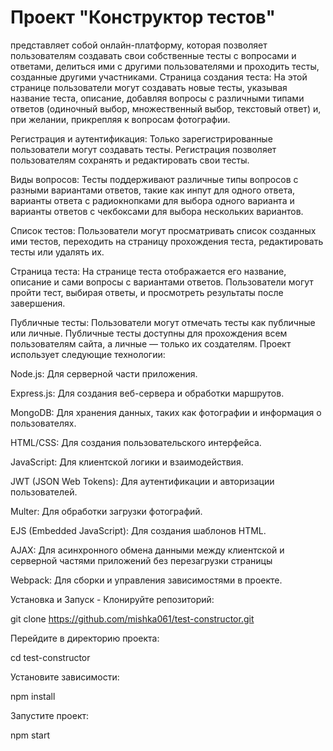 # Проект "Конструктор тестов" 
представляет собой онлайн-платформу, которая позволяет пользователям создавать свои собственные тесты с вопросами и ответами, делиться ими с другими пользователями и проходить тесты, созданные другими участниками.
Страница создания теста: На этой странице пользователи могут создавать новые тесты, указывая название теста, описание, добавляя вопросы с различными типами ответов (одиночный выбор, множественный выбор, текстовый ответ) и, при желании, прикрепляя к вопросам фотографии.

Регистрация и аутентификация: Только зарегистрированные пользователи могут создавать тесты. Регистрация позволяет пользователям сохранять и редактировать свои тесты.

Виды вопросов: Тесты поддерживают различные типы вопросов с разными вариантами ответов, такие как инпут для одного ответа, варианты ответа с радиокнопками для выбора одного варианта и варианты ответов с чекбоксами для выбора нескольких вариантов.

Список тестов: Пользователи могут просматривать список созданных ими тестов, переходить на страницу прохождения теста, редактировать тесты или удалять их.

Страница теста: На странице теста отображается его название, описание и сами вопросы с вариантами ответов. Пользователи могут пройти тест, выбирая ответы, и просмотреть результаты после завершения.

Публичные тесты: Пользователи могут отмечать тесты как публичные или личные. Публичные тесты доступны для прохождения всем пользователям сайта, а личные — только их создателям.
Проект использует следующие технологии:

Node.js: Для серверной части приложения.

Express.js: Для создания веб-сервера и обработки маршрутов.

MongoDB: Для хранения данных, таких как фотографии и информация о пользователях.

HTML/CSS: Для создания пользовательского интерфейса.

JavaScript: Для клиентской логики и взаимодействия.

JWT (JSON Web Tokens): Для аутентификации и авторизации пользователей.

Multer: Для обработки загрузки фотографий.

EJS (Embedded JavaScript): Для создания шаблонов HTML.

AJAX: Для асинхронного обмена данными между клиентской и серверной частями приложений без перезагрузки страницы

Webpack: Для сборки и управления зависимостями в проекте.

Установка и Запуск - Клонируйте репозиторий:

git clone https://github.com/mishka061/test-constructor.git

Перейдите в директорию проекта:

cd test-constructor

Установите зависимости:

npm install

Запустите проект:

npm start
